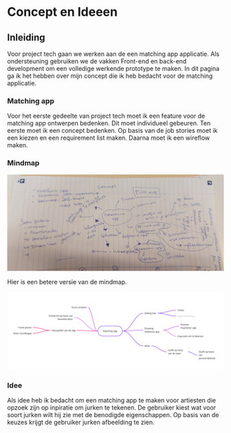 # Concept en Ideeen

## Inleiding 
Voor project tech gaan we werken aan de een matching app applicatie. Als ondersteuning gebruiken we de vakken Front-end en back-end development om een volledige werkende prototype te maken. In dit pagina ga ik het hebben over mijn concept die ik heb bedacht voor de matching applicatie. 

### Matching app
Voor het eerste gedeelte van project tech moet ik een feature voor de matching app ontwerpen bedenken.  Dit moet individueel gebeuren.  Ten eerste moet ik een concept bedenken. Op basis van de job stories moet ik een kiezen en een requirement list maken. Daarna moet ik een wireflow maken. 

### Mindmap

![Mindmap-Schets](Wiki\images\mindmap.jpg)

Hier is een betere versie van de mindmap.

![Mindmap-Digitale-Versie](Wiki\images\hifi-mindmap.jpg)


### Idee
Als idee heb ik bedacht om een matching app te maken voor artiesten die opzoek zijn op inpiratie om jurken te tekenen. De gebruiker kiest wat voor soort jurken wilt hij zie met de benodigde eigenschappen. Op basis van de keuzes krijgt de gebruiker jurken afbeelding te zien. 
